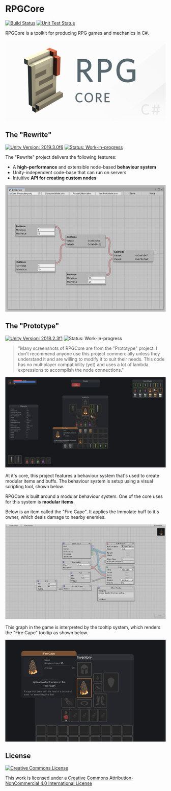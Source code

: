 # RPGCore

[![Build Status](https://github.com/Fydar/RPGCore/workflows/Build/badge.svg)](https://github.com/Fydar/RPGCore/actions?query=workflow%3ABuild)
[![Unit Test Status](https://github.com/Fydar/RPGCore/workflows/Unit%20Tests/badge.svg)](https://github.com/Fydar/RPGCore/actions?query=workflow%3A%22Unit+Tests%22)

RPGCore is a toolkit for producing RPG games and mechanics in C#.

![Rewrite Editor](./docs/img/rpgcore_social.png)

## The "Rewrite"

[![Unity Version: 2019.3.0f6](https://img.shields.io/badge/Unity-2019.3.0f6-333333.svg?logo=unity)](https://unity3d.com/get-unity/download/archive) [![Status: Work-in-progress](https://img.shields.io/badge/status-work--in--progress-orange)](https://github.com/Fydar/RPGCore/projects/1)

The "Rewrite" project delivers the following features:

- A **high-performance** and extensible node-based **behaviour system**
- Unity-independent code-base that can run on servers
- Intuitive **API for creating custom nodes**

![Rewrite Editor](./docs/img/wip-editor.png)

## The "Prototype"

[![Unity Version: 2018.2.3f1](https://img.shields.io/badge/Unity-2018.2.3f1-333333.svg?logo=unity)](https://unity3d.com/get-unity/download/archive) ![Status: Work-in-progress](https://img.shields.io/badge/status-released-brightgreen)

> "Many screenshots of RPGCore are from the "Prototype" project. I don't recommend anyone use this project commercially unless they understand it and are willing to modify it to suit their needs. This code has no multiplayer compatibility (yet) and uses a lot of lambda expressions to accomplish the node connections."

![RPGCore Main Demo](./docs/screenshots/Main.png)

At it's core, this project features a behaviour system that's used to create modular items and buffs. The behaviour system is setup using a visual scripting tool, shown below.

RPGCore is built around a modular behaviour system. One of the core uses for this system is **modular items**.

Below is an item called the "Fire Cape". It applies the Immolate buff to it's owner, which deals damage to nearby enemies.

![Fire Cape Graph](./docs/screenshots/FireCapeGraph.png)

This graph in the game is interpreted by the tooltip system, which renders the "Fire Cape" tooltip as shown below.

![Fire Cape Tooltip](./docs/screenshots/FireCapeTooltip.png)

## License

[![Creative Commons License](https://i.creativecommons.org/l/by-nc/4.0/88x31.png)](http://creativecommons.org/licenses/by-nc/4.0/)

This work is licensed under a [Creative Commons Attribution-NonCommercial 4.0 International License](http://creativecommons.org/licenses/by-nc/4.0/)
